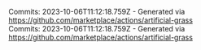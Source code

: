Commits: 2023-10-06T11:12:18.759Z - Generated via https://github.com/marketplace/actions/artificial-grass
<br>
Commits: 2023-10-06T11:12:18.759Z - Generated via https://github.com/marketplace/actions/artificial-grass
<br>
